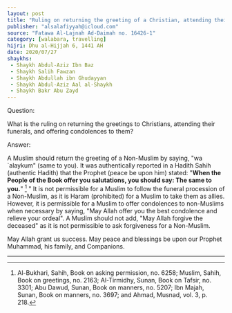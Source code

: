 ```yaml
---
layout: post
title: "Ruling on returning the greeting of a Christian, attending their funeral, and offering condolences for them"
publisher: "alsalafiyyah@icloud.com"
source: "Fatawa Al-Lajnah Ad-Daimah no. 16426-1"
category: [walabara, travelling]
hijri: Dhu al-Hijjah 6, 1441 AH
date: 2020/07/27
shaykhs: 
 - Shaykh Abdul-Aziz Ibn Baz
 - Shaykh Salih Fawzan
 - Shaykh Abdullah ibn Ghudayyan
 - Shaykh Abdul-Aziz Aal al-Shaykh
 - Shaykh Bakr Abu Zayd
---
```


Question: 

What is the ruling on returning the greetings to Christians, attending their funerals, and offering condolences to them?

Answer:

A Muslim should return the greeting of a Non-Muslim by saying, "wa `alaykum" (same to you). It was authentically reported in a Hadith Sahih (authentic Hadith) that the Prophet (peace be upon him) stated: "**When the People of the Book offer you salutations, you should say: The same to you.**" [^1]
"
It is not permissible for a Muslim to follow the funeral procession of a Non-Muslim, as it is Haram (prohibited) for a Muslim to take them as allies. However, it is permissible for a Muslim to offer condolences to non-Muslims when necessary by saying, "May Allah offer you the best condolence and relieve your ordeal". A Muslim should not add, "May Allah forgive the deceased" as it is not permissible to ask forgiveness for a Non-Muslim.

May Allah grant us success. May peace and blessings be upon our Prophet Muhammad, his family, and Companions.

---
[^1]: Al-Bukhari, Sahih, Book on asking permission, no. 6258; Muslim, Sahih, Book on greetings, no. 2163; Al-Tirmidhy, Sunan, Book on Tafsir, no. 3301; Abu Dawud, Sunan, Book on manners, no. 5207; Ibn Majah, Sunan, Book on manners, no. 3697; and Ahmad, Musnad, vol. 3, p. 218.
